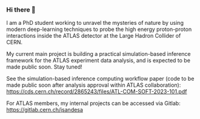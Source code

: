 ### Hi there 👋

I am a PhD student working to unravel the mysteries of nature by using modern deep-learning techniques to probe the high energy proton-proton interactions inside the ATLAS detector at the Large Hadron Collider of CERN. 

My current main project is building a practical simulation-based inference framework for the ATLAS experiment data analysis, and is expected to be made public soon. Stay tuned! 

See the simulation-based inference computing workflow paper (code to be made public soon after analysis approval within ATLAS collaboration): https://cds.cern.ch/record/2865243/files/ATL-COM-SOFT-2023-101.pdf

For ATLAS members, my internal projects can be accessed via Gitlab: https://gitlab.cern.ch/jsandesa

<!--
**JaySandesara/JaySandesara** is a ✨ _special_ ✨ repository because its `README.md` (this file) appears on your GitHub profile.

Here are some ideas to get you started:

- 🔭 I’m currently working on ...
- 🌱 I’m currently learning ...
- 👯 I’m looking to collaborate on ...
- 🤔 I’m looking for help with ...
- 💬 Ask me about ...
- 📫 How to reach me: ...
- 😄 Pronouns: ...
- ⚡ Fun fact: ...
-->
